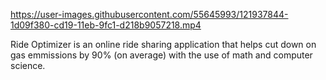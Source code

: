 https://user-images.githubusercontent.com/55645993/121937844-1d09f380-cd19-11eb-9fc1-d218b9057218.mp4

Ride Optimizer is an online ride sharing application that helps cut down on gas emmissions by 90% (on average) with the use of math and computer science.
